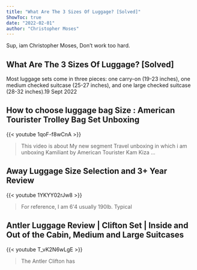 ```yaml
---
title: "What Are The 3 Sizes Of Luggage? [Solved]"
ShowToc: true 
date: "2022-02-01"
author: "Christopher Moses" 
---
```


Sup, iam Christopher Moses, Don’t work too hard.
## What Are The 3 Sizes Of Luggage? [Solved]
 Most luggage sets come in three pieces: one carry-on (19-23 inches), one medium checked suitcase (25-27 inches), and one large checked suitcase (28-32 inches).19 Sept 2022

## How to choose luggage bag Size : American Tourister Trolley Bag Set Unboxing
{{< youtube 1qoF-f8wCnA >}}
>This video is about My new segment Travel unboxing in which i am unboxing Kamiliant by American Tourister Kam Kiza ...

## Away Luggage Size Selection and 3+ Year Review
{{< youtube 1YKYY02rJw8 >}}
>For reference, I am 6'4 usually 190lb. Typical 

## Antler Luggage Review | Clifton Set | Inside and Out of the Cabin, Medium and Large Suitcases
{{< youtube T_vK2N6wLgE >}}
>The Antler Clifton has 

